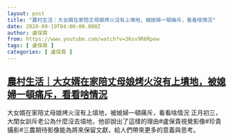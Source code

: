 ```yaml
---
layout: post
title: "農村生活｜大女婿在家陪丈母娘烤火沒有上墳地，被媳婦一頓痛斥，看看啥情況"
date: 2020-09-19T04:00:00.000Z
author: 盧保貴
from: https://www.youtube.com/watch?v=36sv9R6Rpew
tags: [ 盧保貴 ]
categories: [ 盧保貴 ]
---
```

<!--1600488000000-->
[農村生活｜大女婿在家陪丈母娘烤火沒有上墳地，被媳婦一頓痛斥，看看啥情況](https://www.youtube.com/watch?v=36sv9R6Rpew)
------

<div>
大女婿在家陪丈母娘烤火沒有上墳地，被媳婦一頓痛斥，看看啥情況 正月初三，大閨女訓斥老公為什麼沒去墳地，他卻說出了這樣的理由#盧保貴視覺影像#珍貴攝影#三農期待影像能為將來保留文獻，給人們帶來更多的意義與思考。
</div>
